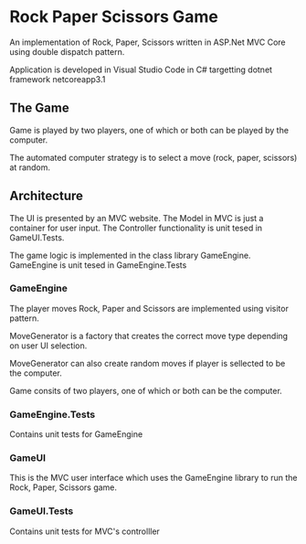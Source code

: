 # Rock Paper Scissors Game

An implementation of Rock, Paper, Scissors written in ASP.Net MVC Core using double dispatch pattern.

Application is developed in Visual Studio Code in C# targetting dotnet framework netcoreapp3.1

## The Game

Game is played by two players, one of which or both can be played by the computer.

The automated computer strategy is to select a move (rock, paper, scissors) at random.

## Architecture

The UI is presented by an MVC website. The Model in MVC is just a container for user input. 
The Controller functionality is unit tesed in GameUI.Tests.

The game logic is implemented in the class library GameEngine. GameEngine is unit tesed in GameEngine.Tests

### GameEngine

The player moves Rock, Paper and Scissors are implemented using visitor pattern.

MoveGenerator is a factory that creates the correct move type depending on user UI selection.

MoveGenerator can also create random moves if player is sellected to be the computer.

Game consits of two players, one of which or both can be the computer.

### GameEngine.Tests

Contains unit tests for GameEngine

### GameUI

This is the MVC user interface which uses the GameEngine library to run the Rock, Paper, Scissors game.

### GameUI.Tests

Contains unit tests for MVC's controlller
